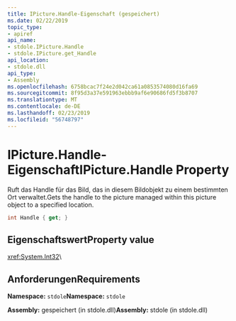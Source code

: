 ```yaml
---
title: IPicture.Handle-Eigenschaft (gespeichert)
ms.date: 02/22/2019
topic_type:
- apiref
api_name:
- stdole.IPicture.Handle
- stdole.IPicture.get_Handle
api_location:
- stdole.dll
api_type:
- Assembly
ms.openlocfilehash: 6758bcac7f24e2d042ca61a0853574080d16fa69
ms.sourcegitcommit: 8f95d3a37e591963ebbb9af6e90686fd5f3b8707
ms.translationtype: MT
ms.contentlocale: de-DE
ms.lasthandoff: 02/23/2019
ms.locfileid: "56748797"
---
```

# <a name="ipicturehandle-property"></a><span data-ttu-id="eb2f1-102">IPicture.Handle-Eigenschaft</span><span class="sxs-lookup"><span data-stu-id="eb2f1-102">IPicture.Handle Property</span></span>

<span data-ttu-id="eb2f1-103">Ruft das Handle für das Bild, das in diesem Bildobjekt zu einem bestimmten Ort verwaltet.</span><span class="sxs-lookup"><span data-stu-id="eb2f1-103">Gets the handle to the picture managed within this picture object to a specified location.</span></span>

```csharp
int Handle { get; }
```

## <a name="property-value"></a><span data-ttu-id="eb2f1-104">Eigenschaftswert</span><span class="sxs-lookup"><span data-stu-id="eb2f1-104">Property value</span></span>

<xref:System.Int32>\

## <a name="requirements"></a><span data-ttu-id="eb2f1-105">Anforderungen</span><span class="sxs-lookup"><span data-stu-id="eb2f1-105">Requirements</span></span>

<span data-ttu-id="eb2f1-106">**Namespace:** `stdole`</span><span class="sxs-lookup"><span data-stu-id="eb2f1-106">**Namespace:** `stdole`</span></span>

<span data-ttu-id="eb2f1-107">**Assembly:** gespeichert (in stdole.dll)</span><span class="sxs-lookup"><span data-stu-id="eb2f1-107">**Assembly:** stdole (in stdole.dll)</span></span>